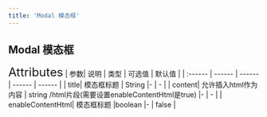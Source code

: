 ```yaml
---
title: 'Modal 模态框'
---
```

## Modal 模态框
<ClientOnly>
<Modal/>
</ClientOnly>

<font size=5>Attributes</font>
| 参数| 说明 | 类型 | 可选值 | 默认值 |
| :------ | ------ | ------ | ------ | ------ |
| title| 模态框标题 | String |- | - |
| content| 允许插入html作为内容 | string /html片段(需要设置enableContentHtml是true) |- | - |
| enableContentHtml| 模态框标题 |boolean |- | false |